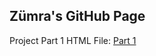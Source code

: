 ## Zümra's GitHub Page 

Project Part 1 HTML File: [Part 1](https://github.com/BU-IE-423/fall-23-zumrainci/blob/main/IE%20423_Project_Part1_html.html)
